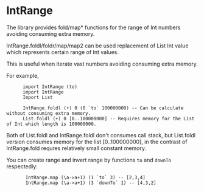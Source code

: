 IntRange
========

The library provides fold/map* functions for the range of Int numbers avoiding consuming extra memory.

IntRange.foldl/foldr/map/map2 can be used replacement of List Int value which represents certain range of Int values.

This is useful when iterate vast numbers avoiding consuming extra memory.

For example,

```
      import IntRange (to)
      import IntRange
      Import List

      IntRange.foldl (+) 0 (0 `to` 100000000) -- Can be calculate without consuming extra memory.
      List.foldl (+) 0 [0..100000000] -- Requires memory for the List of Int which length is 100000000.
```

Both of List.foldl and IntRange.foldl don't consumes call stack, but List.foldl version consumes memory for the list [0..100000000], in the contrast of IntRange.fold requres relatively small constant memory.

You can create range and invert range by functions `to` and `downTo` respectedly:

```
       IntRange.map (\a->a+1) (1 `to` 3) -- [2,3,4]
       IntRange.map (\a->a+1) (3 `downTo` 1) -- [4,3,2]
```

